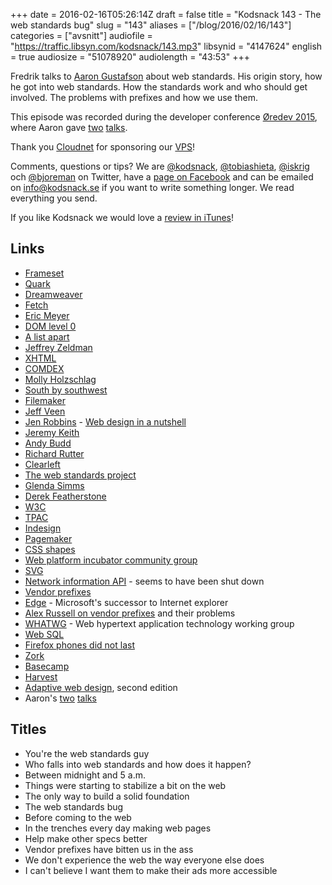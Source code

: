+++
date = 2016-02-16T05:26:14Z
draft = false
title = "Kodsnack 143 - The web standards bug"
slug = "143"
aliases = ["/blog/2016/02/16/143"]
categories = ["avsnitt"]
audiofile = "https://traffic.libsyn.com/kodsnack/143.mp3"
libsynid = "4147624"
english = true
audiosize = "51078920"
audiolength = "43:53"
+++

Fredrik talks to [Aaron Gustafson](https://aaron-gustafson.com/) about web standards. His origin story, how he got into web standards. How the standards work and who should get involved. The problems with prefixes and how we use them.

This episode was recorded during the developer conference [Øredev 2015](https://vimeo.com/144824775), where Aaron gave [two](https://vimeo.com/144870932) [talks](https://vimeo.com/144979022).

Thank you [Cloudnet](http://www.cloudnet.se) for sponsoring our [VPS](http://en.wikipedia.org/wiki/Virtual_private_server)!

Comments, questions or tips? We are [@kodsnack](https://www.twitter.com/kodsnack), [@tobiashieta](https://www.twitter.com/tobiashieta), [@iskrig](https://www.twitter.com/iskrig) och [@bjoreman](https://www.twitter.com/bjoreman) on Twitter, have a [page on Facebook](https://www.facebook.com/kodsnack) and can be emailed on [info@kodsnack.se](mailto:info@kodsnack.se) if you want to write something longer. We read everything you send.

If you like Kodsnack we would love a [review in iTunes](http://itunes.apple.com/se/podcast/kodsnack/id561631498?l=en)!

## Links ##
* [Frameset](https://developer.mozilla.org/en-US/docs/Web/HTML/Element/frameset)
* [Quark](https://en.wikipedia.org/wiki/QuarkXPress)
* [Dreamweaver](https://en.wikipedia.org/wiki/Adobe_Dreamweaver)
* [Fetch](https://en.wikipedia.org/wiki/Fetch_%28FTP_client%29)
* [Eric Meyer](https://en.wikipedia.org/wiki/Eric_A._Meyer)
* [DOM level 0](http://www.quirksmode.org/js/dom0.html)
* [A list apart](http://alistapart.com/about)
* [Jeffrey Zeldman](https://en.wikipedia.org/wiki/Jeffrey_Zeldman)
* [XHTML](https://en.wikipedia.org/wiki/XHTML)
* [COMDEX](https://en.wikipedia.org/wiki/COMDEX)
* [Molly Holzschlag](https://en.wikipedia.org/wiki/Molly_Holzschlag)
* [South by southwest](https://en.wikipedia.org/wiki/South_by_Southwest)
* [Filemaker](https://en.wikipedia.org/wiki/FileMaker)
* [Jeff Veen](https://twitter.com/veen?lang=sv)
* [Jen Robbins](https://en.wikipedia.org/wiki/Jennifer_Niederst_Robbins) - [Web design in a nutshell](http://shop.oreilly.com/product/9780596009878.do)
* [Jeremy Keith](https://adactio.com/)
* [Andy Budd](http://clearleft.com/is/andy-budd)
* [Richard Rutter](http://clearleft.com/is/richard-rutter)
* [Clearleft](http://clearleft.com/)
* [The web standards project](http://www.webstandards.org/)
* [Glenda Simms](http://www.webstandards.org/about/members/goodwitch/)
* [Derek Featherstone](http://www.webstandards.org/about/members/feather/)
* [W3C](http://www.w3.org/)
* [TPAC](https://www.w3.org/TPAC/)
* [Indesign](https://en.wikipedia.org/wiki/Adobe_InDesign)
* [Pagemaker](https://en.wikipedia.org/wiki/Adobe_PageMaker)
* [CSS shapes](http://www.html5rocks.com/en/tutorials/shapes/getting-started/)
* [Web platform incubator community group](https://www.w3.org/community/wicg/)
* [SVG](https://en.wikipedia.org/wiki/Scalable_Vector_Graphics)
* [Network information API](https://www.w3.org/TR/netinfo-api/) - seems to have been shut down
* [Vendor prefixes](https://developer.mozilla.org/en-US/docs/Glossary/Vendor_Prefix)
* [Edge](https://en.wikipedia.org/wiki/Microsoft_Edge) - Microsoft's successor to Internet explorer
* [Alex Russell on vendor prefixes](https://medium.com/@slightlylate/doing-science-on-the-web-af26d9be2faa#.6zu2sj3y1) and their problems
* [WHATWG](https://whatwg.org/) - Web hypertext application technology working group
* [Web SQL](https://en.wikipedia.org/wiki/Web_SQL_Database)
* [Firefox phones did not last](http://www.theverge.com/2015/12/8/9872802/mozilla-has-killed-the-firefox-phone)
* [Zork](https://en.wikipedia.org/wiki/Zork)
* [Basecamp](https://en.wikipedia.org/wiki/Basecamp_%28software%29)
* [Harvest](https://en.wikipedia.org/wiki/Harvest_%28software%29)
* [Adaptive web design](http://adaptivewebdesign.info/2nd-edition/), second edition
* Aaron's [two](https://vimeo.com/144870932) [talks](https://vimeo.com/144979022)

## Titles ##
* You're the web standards guy
* Who falls into web standards and how does it happen?
* Between midnight and 5 a.m.
* Things were starting to stabilize a bit on the web
* The only way to build a solid foundation
* The web standards bug
* Before coming to the web
* In the trenches every day making web pages
* Help make other specs better
* Vendor prefixes have bitten us in the ass
* We don't experience the web the way everyone else does
* I can't believe I want them to make their ads more accessible